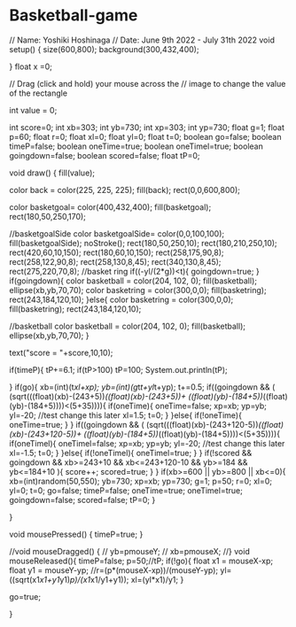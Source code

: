 # Basketball-game
// Name: Yoshiki Hoshinaga
// Date: June 9th 2022 - July 31th 2022
void setup()
{
size(600,800);
background(300,432,400);

}
float x =0;


// Drag (click and hold) your mouse across the 
// image to change the value of the rectangle

int value = 0;

int score=0;
int xb=303;
int yb=730;
int xp=303;
int yp=730;
float g=1;
float p=60;
float r=0;
float xl=0;
float yl=0;
float t=0;
boolean go=false;
boolean timeP=false;
boolean oneTime=true;
boolean oneTimel=true;
boolean goingdown=false;
boolean scored=false;
float tP=0;


void draw() {
  fill(value);
  
  color back = color(225, 225, 225);
fill(back);
rect(0,0,600,800);

color basketgoal= color(400,432,400);
fill(basketgoal);
rect(180,50,250,170);

//basketgoalSide
color basketgoalSide= color(0,0,100,100);
fill(basketgoalSide);
noStroke();
rect(180,50,250,10);
rect(180,210,250,10);
rect(420,60,10,150);
rect(180,60,10,150);
rect(258,175,90,8);
rect(258,122,90,8);
rect(258,130,8,45);
rect(340,130,8,45);
rect(275,220,70,8);
//basket ring
if((-yl/(2*g))<t){
  goingdown=true;
}
if(goingdown){
  color basketball = color(204, 102, 0);
fill(basketball);
ellipse(xb,yb,70,70);
color basketring = color(300,0,0);
fill(basketring);
rect(243,184,120,10);
}else{
color basketring = color(300,0,0);
fill(basketring);
rect(243,184,120,10);

//basketball
color basketball = color(204, 102, 0);
fill(basketball);
ellipse(xb,yb,70,70);
}

text("score = "+score,10,10);  

if(timeP){
  tP+=6.1;
  if(tP>100)
    tP=100;
  System.out.println(tP);
  
}
if(go){
  xb=(int)(t*xl+xp);
  yb=(int)(g*t*t+yl*t+yp);
  t+=0.5;
  if((goingdown  && (
  (sqrt(((float)(xb)-(243+5))*((float)(xb)-(243+5))+
  ((float)(yb)-(184+5))*((float)(yb)-(184+5))))<(5+35)))){
    if(oneTime){
      oneTime=false;
      xp=xb;
      yp=yb;
      yl=-20; //test change this later
      xl=1.5;
      t=0;
    }
  }else{
    if(!oneTime){
      oneTime=true;
    }
  }
  if((goingdown  && (
  (sqrt(((float)(xb)-(243+120-5))*((float)(xb)-(243+120-5))+
  ((float)(yb)-(184+5))*((float)(yb)-(184+5))))<(5+35)))){
    if(oneTimel){
      oneTimel=false;
      xp=xb;
      yp=yb;
      yl=-20; //test change this later
      xl=-1.5;
      t=0;
    }
  }else{
    if(!oneTimel){
      oneTimel=true;
    }
  }
  if(!scored && goingdown && xb>=243+10 && xb<=243+120-10 && yb>=184 && yb<=184+10 ){
    score++;
    scored=true;
  }
}
if(xb>=600 || yb>=800 || xb<=0){
  xb=(int)random(50,550);
  yb=730;
  xp=xb;
  yp=730;
  g=1;
  p=50;
  r=0;
  xl=0;
  yl=0;
  t=0;
  go=false;
  timeP=false;
  oneTime=true;
  oneTimel=true;
  goingdown=false;
  scored=false;
  tP=0;
}

}

void mousePressed() {
   timeP=true;
}

//void mouseDragged() {
//  yb=pmouseY;
//  xb=pmouseX;
//}
void mouseReleased(){
  timeP=false;
  p=50;//tP;
  if(!go){
  float x1 = mouseX-xp;
  float y1 = mouseY-yp;
  //r=(p*(mouseX-xp))/(mouseY-yp);
  yl=((sqrt(x1*x1+y1*y1)*p)/(x1*x1/y1+y1));
  xl=(yl*x1)/y1;
  }
  
  go=true;
  

  
}
